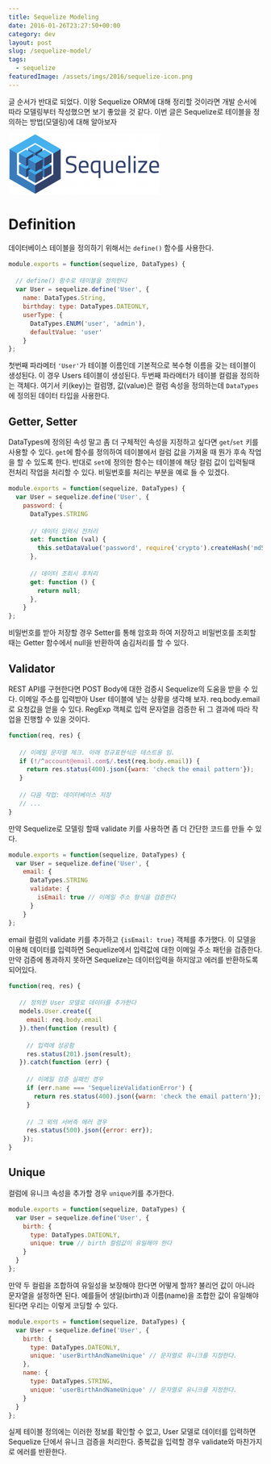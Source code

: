 ```yaml
---
title: Sequelize Modeling
date: 2016-01-26T23:27:50+00:00
category: dev
layout: post
slug: /sequelize-model/
tags:
  - sequelize
featuredImage: /assets/imgs/2016/sequelize-icon.png
---
```


글 순서가 반대로 되었다. 이왕 Sequelize ORM에 대해 정리할 것이라면 개발 순서에 따라 모델링부터 작성했으면 보기 좋았을 것 같다. 이번 글은 Sequelize로 테이블을 정의하는 방법(모델링)에 대해 알아보자

![](/assets/imgs/2016/sequelize-model-1.png)

# Definition

데이터베이스 테이블을 정의하기 위해서는 `define()` 함수를 사용한다.

```javascript
module.exports = function(sequelize, DataTypes) {

  // define() 함수로 테이블을 정의한다
  var User = sequelize.define('User', {
    name: DataTypes.String,
    birthday: type: DataTypes.DATEONLY,
    userType: {
      DataTypes.ENUM('user', 'admin'),
      defaultValue: 'user'
    }
};
```

첫번째 파라메터 `'User'`가 테이블 이름인데 기본적으로 복수형 이름을 갖는 테이블이 생성된다. 이 경우 Users 테이블이 생성된다. 두번째 파라메터가 테이블 컬럼을 정의하는 객체다. 여기서 키(key)는 컬럼명, 값(value)은 컬럼 속성을 정의하는데 `DataTypes`에 정의된 데이터 타입을 사용한다.

## Getter, Setter

DataTypes에 정의된 속성 말고 좀 더 구체적인 속성을 지정하고 싶다면 `get`/`set` 키를 사용할 수 있다. `get`에 함수를 정의하여 테이블에서 컬럼 값을 가져올 때 뭔가 후속 작업을 할 수 있도록 한다. 반대로 `set`에 정의한 함수는 테이블에 해당 컬럼 값이 입력될때 전처리 작업을 처리할 수 있다. 비밀번호를 처리는 부분을 예로 들 수 있겠다.

```javascript
module.exports = function(sequelize, DataTypes) {
  var User = sequelize.define('User', {
    password: {
      DataTypes.STRING

      // 데이터 입력시 전처리
      set: function (val) {
        this.setDataValue('password', require('crypto').createHash('md5').update(val).digest('hex'))
      },

      // 데이터 조회시 후처리
      get: function () {
        return null;
      },
    }
};
```

비밀번호를 받아 저장할 경우 Setter를 통해 암호화 하여 저장하고 비밀번호를 조회할 때는 Getter 함수에서 null을 반환하여 숨김처리를 할 수 있다.

## Validator

REST API를 구현한다면 POST Body에 대한 검증시 Sequelize의 도움을 받을 수 있다. 이메일 주소를 입력받아 User 테이블에 넣는 상황을 생각해 보자. req.body.email로 요청값을 얻을 수 있다. RegExp 객체로 입력 문자열을 검증한 뒤 그 결과에 따라 작업을 진행할 수 있을 것이다.

```javascript
function(req, res) {

   // 이메일 문자열 체크. 아래 정규표현식은 테스트용 임.
   if (!/^account@email.com$/.test(req.body.email)) {
     return res.status(400).json({warn: 'check the email pattern'});
   }

   // 다음 작업: 데이터베이스 저장
   // ...
}
```

만약 Sequelize로 모델링 할때 validate 키를 사용하면 좀 더 간단한 코드를 만들 수 있다.

```javascript
module.exports = function(sequelize, DataTypes) {
  var User = sequelize.define('User', {
    email: {
      DataTypes.STRING
      validate: {
        isEmail: true // 이메일 주소 형식을 검증한다
      }
    }
};
```

email 컬럼의 validate 키를 추가하고 `{isEmail: true}` 객체를 추가했다. 이 모델을 이용해 데이터를 입력하면 Sequelize에서 입력값에 대한 이메일 주소 패턴을 검증한다. 만약 검증에 통과하지 못하면 Sequelize는 데이터입력을 하지않고 에러를 반환하도록 되어있다.

```javascript
function(req, res) {

   // 정의한 User 모델로 데이터를 추가한다
   models.User.create({
     email: req.body.email
   }).then(function (result) {

     // 입력에 성공함
     res.status(201).json(result);
   }).catch(function (err) {

     // 이메일 검증 실패인 경우
     if (err.name === 'SequelizeValidationError') {
       return res.status(400).json({warn: 'check the email pattern'});
     }

     // 그 외의 서버측 에러 경우
     res.status(500).json({error: err});
    });
}
```

## Unique

컬럼에 유니크 속성을 추가할 경우 `unique`키를 추가한다.

```javascript
module.exports = function(sequelize, DataTypes) {
  var User = sequelize.define('User', {
    birth: {
      type: DataTypes.DATEONLY,
      unique: true // birth 컬럼값이 유일해야 한다
    }
  }
};
```

만약 두 컬럼을 조합하여 유일성을 보장해야 한다면 어떻게 할까? 불리언 값이 아니라 문자열을 설정하면 된다. 예를들어 생일(birth)과 이름(name)을 조합한 값이 유일해야 된다면 우리는 이렇게 코딩할 수 있다.

```javascript
module.exports = function(sequelize, DataTypes) {
  var User = sequelize.define('User', {
    birth: {
      type: DataTypes.DATEONLY,
      unique: 'userBirthAndNameUnique' // 문자열로 유니크를 지정한다.
    },
    name: {
      type: DataTypes.STRING,
      unique: 'userBirthAndNameUnique' // 문자열로 유니크를 지정한다.
    }
  }
};
```

실제 테이블 정의에는 이러한 정보를 확인할 수 없고, User 모델로 데이터를 입력하면 Sequelize 단에서 유니크 검증을 처리한다. 중복값을 입력할 경우 validate와 마찬가지로 에러를 반환한다.
